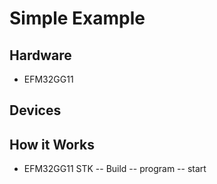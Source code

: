 # Simple Example #

## Hardware ##
- EFM32GG11 

## Devices ##

## How it Works ##
- EFM32GG11 STK
-- Build
-- program
-- start
